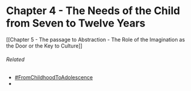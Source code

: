 # Chapter 4 - The Needs of the Child from Seven to Twelve Years


[[Chapter 5 - The passage to Abstraction - The Role of the Imagination as the Door or the Key to Culture]]

###### Related

-   [#FromChildhoodToAdolescence](app://obsidian.md/index.html#FromChildhoodToAdolescence)
- 